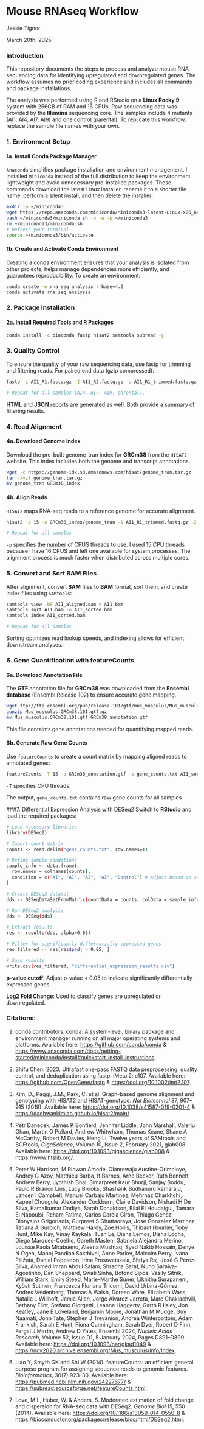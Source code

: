 Mouse RNAseq Workflow
================
Jessie Tignor

March 20th, 2025

### Introduction
This repository documents the steps to process and analyze mouse RNA sequencing data for identifying upregulated and downregulated genes. The workflow assumes no prior coding experience and includes all commands and package installations.

The analysis was performed using R and RStudio on a **Linux Rocky 9** system with 256GB of RAM and 16 CPUs. Raw sequencing data was provided by the **Illumina** sequencing core. The samples include 4 mutants (AI1, AI4, AI7, AI9) and one control (parental). To replicate this workflow, replace the sample file names with your own.

### 1. Environment Setup
#### 1a. Install Conda Package Manager
`Anaconda` simplifies package installation and environment management. I installed `Miniconda` instead of the full distribution to keep the environment lightweight and avoid unnecessary pre-installed packages. These commands download the latest Linux installer, rename it to a shorter file name, perform a silent install, and then delete the installer:
``` bash
mkdir -p ~/miniconda3
wget https://repo.anaconda.com/miniconda/Miniconda3-latest-Linux-x86_64.sh -O ~/miniconda3/miniconda.sh
bash ~/miniconda3/miniconda.sh -b -u -p ~/miniconda3
rm ~/miniconda3/miniconda.sh
# Refresh your terminal
source ~/miniconda3/bin/activate
```

#### 1b. Create and Activate Conda Environment
Creating a conda environment ensures that your analysis is isolated from other projects, helps manage dependencies more efficiently, and guarantees reproducibility. To create an environment:
``` bash
conda create -n rna_seq_analysis r-base=4.2
conda activate rna_seq_analysis
```

### 2. Package Installation
#### 2a. Install Required Tools and R Packages
``` bash
conda install -c bioconda fastp hisat2 samtools subread -y
```

### 3. Quality Control
To ensure the quality of your raw sequencing data, use fastp for trimming and filtering reads. For paired end data (gzip compressed):
``` bash
fastp -i AI1_R1.fastq.gz -I AI1_R2.fastq.gz -o AI1_R1_trimmed.fastq.gz -O AI1_R2_trimmed.fastq.gz -h AI1.fastp.html -j AI1.fastp.html

# Repeat for all samples (AI4, AI7, AI9, parental).
```
**HTML** and **JSON** reports are generated as well. Both provide a summary of filtering results.

### 4. Read Alignment
#### 4a. Download Genome Index
Download the pre-built genome_tran index for **GRCm38** from the `HISAT2` website. This index includes both the genome and transcript annotations.
``` bash
wget -c https://genome-idx.s3.amazonaws.com/hisat/genome_tran.tar.gz
tar -xvzf genome_tran.tar.gz
mv genome_tran GRCm38_index
```

#### 4b. Align Reads
`HISAT2` maps RNA-seq reads to a reference genome for accurate alignment.
``` bash
hisat2 -p 15 -x GRCm38_index/genome_tran -1 AI1_R1_trimmed.fastq.gz -2 AI1_R2_trimmed.fastq.gz -S AI1_aligned.sam

# Repeat for all samples
```
`-p` specifies the number of CPUS threads to use. I used 15 CPU threads because I have 16 CPUS and left one available for system processes. The alignment process is much faster when distributed across multiple cores.

### 5. Convert and Sort BAM Files  
After alignment, convert **SAM** files to **BAM** format, sort them, and create index files using `SAMtools`:  
```bash
samtools view -bS AI1_aligned.sam > AI1.bam
samtools sort AI1.bam -o AI1_sorted.bam
samtools index AI1_sorted.bam

# Repeat for all samples
```
Sorting optimizes read lookup speeds, and indexing allows for efficient downstream analyses.

### 6. Gene Quantification with featureCounts  
#### 6a. Download Annotation File  
The **GTF** annotation file for **GRCm38** was downloaded from the **Ensembl database** (Ensembl Release 102) to ensure accurate gene mapping.  
```bash
wget ftp://ftp.ensembl.org/pub/release-101/gtf/mus_musculus/Mus_musculus.GRCm38.101.gtf.gz
gunzip Mus_musculus.GRCm38.101.gtf.gz
mv Mus_musculus.GRCm38.101.gtf GRCm38_annotation.gtf
```
This file containts gene annotations needed for quantifying mapped reads.

#### 6b. Generate Raw Gene Counts
Use `featureCounts` to create a count matrix by mapping aligned reads to annotated genes:
``` bash
featureCounts -T 15 -a GRCm38_annotation.gtf -o gene_counts.txt AI1_sorted.bam AI4_sorted.bam AI7_sorted.bam AI9_sorted.bam Parental_sorted.bam
```
`-T` specifies CPU threads.

The output, `gene_counts.txt` contains raw gene counts for all samples

###7. Differential Expression Analysis with DESeq2
Switch to **RStudio** and load the required packages:
``` bash
# Load necessary libraries
library(DESeq2)

# Import count matrix
counts <- read.delim("gene_counts.txt", row.names=1)

# Define sample conditions
sample_info <- data.frame(
  row.names = colnames(counts),
  condition = c("AI", "AI", "AI", "AI", "Control") # Adjust based on sample names
)

# Create DESeq2 dataset
dds <- DESeqDataSetFromMatrix(countData = counts, colData = sample_info, design = ~ condition)

# Run DESeq2 analysis
dds <- DESeq(dds)

# Extract results
res <- results(dds, alpha=0.05)

# Filter for significantly differentially expressed genes
res_filtered <- res[res$padj < 0.05, ]

# Save results
write.csv(res_filtered, "differential_expression_results.csv")
```
**p-value cutoff**: Adjust p-value < 0.05 to indicate significantly differentially expressed genes

**Log2 Fold Change**: Used to classify genes are upregulated or downregulated.

### Citations:
1. conda contributors. conda: A system-level, binary package and environment manager running on all major operating systems and platforms. Available here: <https://github.com/conda/conda> & <https://www.anaconda.com/docs/getting-started/miniconda/install#quickstart-install-instructions>.

2. Shifu Chen. 2023. Ultrafast one-pass FASTQ data preprocessing, quality control, and deduplication using fastp. iMeta 2: e107. Available here: <https://github.com/OpenGene/fastp> & <https://doi.org/10.1002/imt2.107>.

3. Kim, D., Paggi, J.M., Park, C. et al. Graph-based genome alignment and genotyping with HISAT2 and HISAT-genotype. *Nat Biotechnol* 37, 907–915 (2019). Available here: <https://doi.org/10.1038/s41587-019-0201-4> & <https://daehwankimlab.github.io/hisat2/main/>.

4. Petr Danecek, James K Bonfield, Jennifer Liddle, John Marshall, Valeriu Ohan, Martin O Pollard, Andrew Whitwham, Thomas Keane, Shane A McCarthy, Robert M Davies, Heng Li, Twelve years of SAMtools and BCFtools, *GigaScience*, Volume 10, Issue 2, February 2021, giab008. Available here: <https://doi.org/10.1093/gigascience/giab008> & <https://www.htslib.org/>.

5. Peter W Harrison, M Ridwan Amode, Olanrewaju Austine-Orimoloye, Andrey G Azov, Matthieu Barba, If Barnes, Arne Becker, Ruth Bennett, Andrew Berry, Jyothish Bhai, Simarpreet Kaur Bhurji, Sanjay Boddu, Paulo R Branco Lins, Lucy Brooks, Shashank Budhanuru Ramaraju, Lahcen I Campbell, Manuel Carbajo Martinez, Mehrnaz Charkhchi, Kapeel Chougule, Alexander Cockburn, Claire Davidson, Nishadi H De Silva, Kamalkumar Dodiya, Sarah Donaldson, Bilal El Houdaigui, Tamara El Naboulsi, Reham Fatima, Carlos Garcia Giron, Thiago Genez, Dionysios Grigoriadis, Gurpreet S Ghattaoraya, Jose Gonzalez Martinez, Tatiana A Gurbich, Matthew Hardy, Zoe Hollis, Thibaut Hourlier, Toby Hunt, Mike Kay, Vinay Kaykala, Tuan Le, Diana Lemos, Disha Lodha, Diego Marques-Coelho, Gareth Maslen, Gabriela Alejandra Merino, Louisse Paola Mirabueno, Aleena Mushtaq, Syed Nakib Hossain, Denye N Ogeh, Manoj Pandian Sakthivel, Anne Parker, Malcolm Perry, Ivana Piližota, Daniel Poppleton, Irina Prosovetskaia, Shriya Raj, José G Pérez-Silva, Ahamed Imran Abdul Salam, Shradha Saraf, Nuno Saraiva-Agostinho, Dan Sheppard, Swati Sinha, Botond Sipos, Vasily Sitnik, William Stark, Emily Steed, Marie-Marthe Suner, Likhitha Surapaneni, Kyösti Sutinen, Francesca Floriana Tricomi, David Urbina-Gómez, Andres Veidenberg, Thomas A Walsh, Doreen Ware, Elizabeth Wass, Natalie L Willhoft, Jamie Allen, Jorge Alvarez-Jarreta, Marc Chakiachvili, Bethany Flint, Stefano Giorgetti, Leanne Haggerty, Garth R Ilsley, Jon Keatley, Jane E Loveland, Benjamin Moore, Jonathan M Mudge, Guy Naamati, John Tate, Stephen J Trevanion, Andrea Winterbottom, Adam Frankish, Sarah E Hunt, Fiona Cunningham, Sarah Dyer, Robert D Finn, Fergal J Martin, Andrew D Yates, Ensembl 2024, *Nucleic Acids Research*, Volume 52, Issue D1, 5 January 2024, Pages D891–D899. Available here: <https://doi.org/10.1093/nar/gkad1049> & <https://nov2020.archive.ensembl.org/Mus_musculus/Info/Index>.

6. Liao Y, Smyth GK and Shi W (2014). featureCounts: an efficient general purpose program for assigning sequence reads to genomic features. *Bioinformatics*, 30(7):923-30. Available here: <https://pubmed.ncbi.nlm.nih.gov/24227677/> & <https://subread.sourceforge.net/featureCounts.html>.

7. Love, M.I., Huber, W. & Anders, S. Moderated estimation of fold change and dispersion for RNA-seq data with DESeq2. *Genome Biol* 15, 550 (2014). Available here: <https://doi.org/10.1186/s13059-014-0550-8> & <https://bioconductor.org/packages/release/bioc/html/DESeq2.html>.
